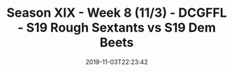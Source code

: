 ---
title: Season XIX - Week 8 (11/3) - DCGFFL - S19 Rough Sextants vs S19 Dem Beets
teams-score:
- team: _teams/navy-2.md
  score: 25
- team: _teams/maroon-2.md
  score: 31
mvp: Tom, Marlon
game-ball: Mike, Mike
season: 19
week: 8
date: '2019-11-03T22:23:42'
pageid: season-xix-week-8-11-3-7035-vs-7034
---